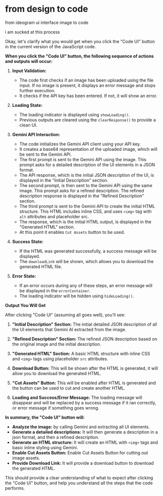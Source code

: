 # from design to code


from ideogram ui interface image to code


i am sucked at this process




Okay, let's clarify what you would get when you click the "Code UI" button in the current version of the JavaScript code.

**When you click the "Code UI" button, the following sequence of actions and outputs will occur:**

1.  **Input Validation:**
    *   The code first checks if an image has been uploaded using the file input. If no image is present, it displays an error message and stops further execution.
    *   It checks if the API key has been entered. If not, it will show an error.

2.  **Loading State:**
    *   The loading indicator is displayed using `showLoading()`.
    *   Previous outputs are cleared using the `clearResponse()` to provide a clean UI.

3.  **Gemini API Interaction:**
    *   The code initializes the Gemini API client using your API key.
    *   It creates a base64 representation of the uploaded image, which will be sent to the Gemini API.
    *   The first prompt is sent to the Gemini API using the image. This prompt asks for a detailed description of the UI elements in a JSON format.
    *   The API response, which is the initial JSON description of the UI, is displayed in the "Initial Description" section.
    *   The second prompt, is then sent to the Gemini API using the same image. This prompt asks for a refined description. The refined description response is displayed in the "Refined Description" section.
    *  The third prompt is sent to the Gemini API to create the initial HTML structure. This HTML includes inline CSS, and uses `<img>` tag with `alt` attributes and placeholder src.
     * The response, which is the initial HTML output, is displayed in the "Generated HTML" section.
    * At this point it enables `Cut Assets` button to be used.

4.  **Success State:**
    *   If the HTML was generated successfully, a success message will be displayed.
    *   The `downloadLink` will be shown, which allows you to download the generated HTML file.

5.  **Error State:**
    *   If an error occurs during any of these steps, an error message will be displayed in the `errorContainer`.
    *   The loading indicator will be hidden using `hideLoading()`.

**Output You Will Get**

After clicking "Code UI" (assuming all goes well), you'll see:

1.  **"Initial Description" Section:**  The initial detailed JSON description of all the UI elements that Gemini AI extracted from the image.
2.  **"Refined Description" Section:**  The refined JSON description based on the original image and the initial description.
3. **"Generated HTML" Section:** A basic HTML structure with inline CSS and `<img>` tags using placeholder `src` attributes.

4.   **Download Button:** This will be shown after the HTML is generated, it will allow you to download the generated HTML.
5.   **"Cut Assets" Button:** This will be enabled after HTML is generated and the button can be used to cut and create another HTML.
6. **Loading and Success/Error Message:** The loading message will disappear and will be replaced by a success message if it ran correctly, or error message if something goes wrong.

**In summary, the "Code UI" button will:**

*   **Analyze the image:** by calling Gemini and extracting all UI elements.
*   **Generate a detailed descriptions:** It will then generate a description in a json format, and then a refined description.
*   **Generate an HTML structure:** It will create an HTML with `<img>` tags and basic inline styling using Gemini.
* **Enable Cut Assets Button:** Enable Cut Assets Button for cutting out image assets.
*   **Provide Download Link:** It will provide a download button to download the generated HTML.

This should provide a clear understanding of what to expect after clicking the "Code UI" button, and help you understand all the steps that the code performs.


